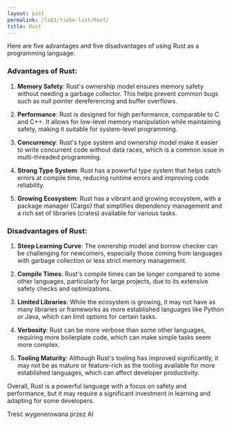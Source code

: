 ```yaml
---
layout: post
permalink: /lab1/tiobe-list/Rust/
title: Rust
---
```

Here are five advantages and five disadvantages of using Rust as a programming language:

### Advantages of Rust:

1. **Memory Safety**: Rust's ownership model ensures memory safety without needing a garbage collector. This helps prevent common bugs such as null pointer dereferencing and buffer overflows.

2. **Performance**: Rust is designed for high performance, comparable to C and C++. It allows for low-level memory manipulation while maintaining safety, making it suitable for system-level programming.

3. **Concurrency**: Rust's type system and ownership model make it easier to write concurrent code without data races, which is a common issue in multi-threaded programming.

4. **Strong Type System**: Rust has a powerful type system that helps catch errors at compile time, reducing runtime errors and improving code reliability.

5. **Growing Ecosystem**: Rust has a vibrant and growing ecosystem, with a package manager (Cargo) that simplifies dependency management and a rich set of libraries (crates) available for various tasks.

### Disadvantages of Rust:

1. **Steep Learning Curve**: The ownership model and borrow checker can be challenging for newcomers, especially those coming from languages with garbage collection or less strict memory management.

2. **Compile Times**: Rust's compile times can be longer compared to some other languages, particularly for large projects, due to its extensive safety checks and optimizations.

3. **Limited Libraries**: While the ecosystem is growing, it may not have as many libraries or frameworks as more established languages like Python or Java, which can limit options for certain tasks.

4. **Verbosity**: Rust can be more verbose than some other languages, requiring more boilerplate code, which can make simple tasks seem more complex.

5. **Tooling Maturity**: Although Rust's tooling has improved significantly, it may not be as mature or feature-rich as the tooling available for more established languages, which can affect developer productivity.

Overall, Rust is a powerful language with a focus on safety and performance, but it may require a significant investment in learning and adapting for some developers.

Treść wygenerowana przez AI
